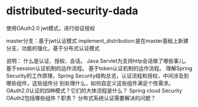 # distributed-security-dada
使用OAuth2.0 jwt模式，进行验证授权

master分支：基于jwt认证模式
implement_distribution:是在master基础上新建分支，功能的强化，基于分布式认证模式

说明：
什么是认证、授权、会话。
Java Servlet为支持http会话做了哪些事儿。
基于session认证机制的运作流程。
基于token认证机制的运作流程。
理解Spring Security的工作原理，Spring Security结构总览，认证流程和授权，中间涉及到哪些组件，这些组件分
别处理什么，如何自定义这些组件满足个性需求。
OAuth2.0认证的四种模式？它们的大体流程是什么？
Spring cloud Security OAuth2包括哪些组件？职责？
分布式系统认证需要解决的问题？



